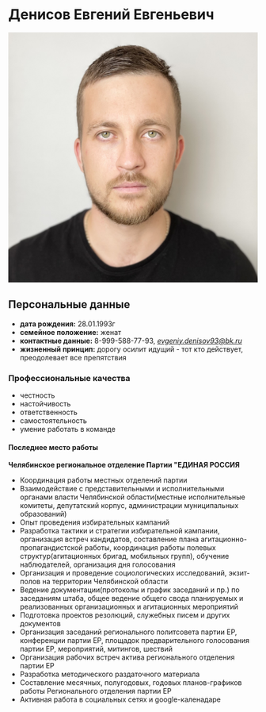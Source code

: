 # Денисов Евгений Евгеньевич
![Фотография](img/photo.jpeg)

## Персональные данные
* **дата рождения:** 28.01.1993г    
* **семейное положение:** женат   
* **контактные данные:** 8-999-588-77-93, *evgeniy.denisov93@bk.ru*   
* **жизненный принцип:** дорогу осилит идущий - тот кто действует, преодолевает все препятствия     

### Профессиональные качества
* честность
* настойчивость
* ответственность
* самостоятельность
* умение работать в команде

#### Последнее место работы   
**Челябинское региональное отделение Партии "ЕДИНАЯ РОССИЯ**
* Координация работы местных отделений партии
* Взаимодействие с представительными и исполнительными органами власти Челябинской области(местные исполнительные комитеты, депутатский корпус, администрации муниципальных образований)
* Опыт проведения избирательных кампаний
* Разработка тактики и стратегии избирательной кампании, организация встреч кандидатов, составление плана агитационно-пропагандистской работы, координация работы полевых структур(агитационных бригад, мобильных групп), обучение наблюдателей, организация дня голосования
* Организация и проведение социологических исследований, экзит-полов на территории Челябинской области
* Ведение документации(протоколы и график заседаний и пр.) по заседаниям штаба, общее ведение общего свода планируемых и реализованных организационных и агитационных мероприятий
* Подготовка проектов резолюций, служебных писем и других документов
* Организация заседаний регионального политсовета партии ЕР, конференции партии ЕР, площадок предварительного голосования партии ЕР, мероприятий, митингов, шествий
* Организация рабочих встреч актива регионального отделения партии ЕР
* Разработка методического раздаточного материала
* Составление месячных, полугодовых, годовых планов-графиков работы Регионального отделения партии ЕР
* Активная работа в социальных сетях и google-каленадаре







